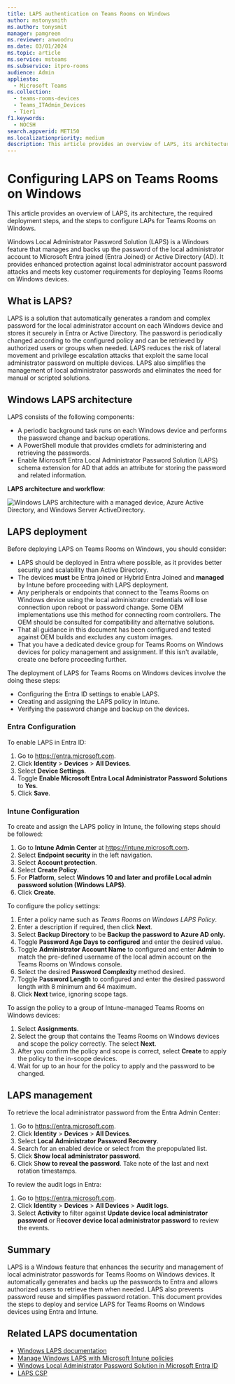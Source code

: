 ```yaml
---
title: LAPS authentication on Teams Rooms on Windows
author: mstonysmith
ms.author: tonysmit
manager: pamgreen
ms.reviewer: anwoodru
ms.date: 03/01/2024
ms.topic: article
ms.service: msteams
ms.subservice: itpro-rooms
audience: Admin
appliesto: 
  - Microsoft Teams
ms.collection: 
  - teams-rooms-devices
  - Teams_ITAdmin_Devices
  - Tier1
f1.keywords: 
  - NOCSH
search.appverid: MET150
ms.localizationpriority: medium
description: This article provides an overview of LAPS, its architecture, the required deployment steps, and the steps to configure LAPs for Teams Rooms on Windows.
---
```


# Configuring LAPS on Teams Rooms on Windows

This article provides an overview of LAPS, its architecture, the required deployment steps, and the steps to configure LAPs for Teams Rooms on Windows.

Windows Local Administrator Password Solution (LAPS) is a Windows feature that manages and backs up the password of the local administrator account to Microsoft Entra joined (Entra Joined) or Active Directory (AD). It provides enhanced protection against local administrator account password attacks and meets key customer requirements for deploying Teams Rooms on Windows devices.

## What is LAPS?

LAPS is a solution that automatically generates a random and complex password for the local administrator account on each Windows device and stores it securely in Entra or Active Directory. The password is periodically changed according to the configured policy and can be retrieved by authorized users or groups when needed. LAPS reduces the risk of lateral movement and privilege escalation attacks that exploit the same local administrator password on multiple devices. LAPS also simplifies the management of local administrator passwords and eliminates the need for manual or scripted solutions.

## Windows LAPS architecture

LAPS consists of the following components:

- A periodic background task runs on each Windows device and performs the password change and backup operations.
- A PowerShell module that provides cmdlets for administering and retrieving the passwords.
- Enable Microsoft Entra Local Administrator Password Solution (LAPS) schema extension for AD that adds an attribute for storing the password and related information.

**LAPS architecture and workflow**:

![Windows LAPS architecture with a managed device, Azure Active Directory, and Windows Server ActiveDirectory.](/windows-server/identity/laps/media/laps-concepts-overview/laps-concepts-overview-architecture-diagram.png)

## LAPS deployment

Before deploying LAPS on Teams Rooms on Windows, you should consider:

- LAPS should be deployed in Entra where possible, as it provides better security and scalability than Active Directory.
- The devices **must** be Entra joined or Hybrid Entra Joined and **managed** by Intune before proceeding with LAPS deployment.
- Any peripherals or endpoints that connect to the Teams Rooms on Windows device using the local administrator credentials will lose connection upon reboot or password change. Some OEM implementations use this method for connecting room controllers. The OEM should be consulted for compatibility and alternative solutions.
- That all guidance in this document has been configured and tested against OEM builds and excludes any custom images.
- That you have a dedicated device group for Teams Rooms on Windows devices for policy management and assignment. If this isn't available, create one before proceeding further.

The deployment of LAPS for Teams Rooms on Windows devices involve the
doing these steps:

- Configuring the Entra ID settings to enable LAPS.
- Creating and assigning the LAPS policy in Intune.
- Verifying the password change and backup on the devices.

### Entra Configuration

To enable LAPS in Entra ID:

1. Go to https://entra.microsoft.com.
2. Click **Identity** > **Devices** > **All Devices**.
3. Select **Device Settings**.
4. Toggle **Enable Microsoft Entra Local Administrator Password Solutions** to **Yes**.
5. Click **Save**.

### Intune Configuration

To create and assign the LAPS policy in Intune, the following steps
should be followed:

1. Go to **Intune Admin Center** at https://intune.microsoft.com.
2. Select **Endpoint security** in the left navigation.
3. Select **Account protection**.
4. Select **Create Policy**.
5. For **Platform**, select **Windows 10 and later and profile Local admin password solution (Windows LAPS)**.
6. Click **Create**.

To configure the policy settings:

1. Enter a policy name such as *Teams Rooms on Windows LAPS Policy*.
2. Enter a description if required, then click **Next**.
3. Select **Backup Directory** to be **Backup the password to Azure AD only.**
4. Toggle **Password Age Days to configured** and enter the desired value.
5. Toggle **Administrator Account Name** to configured and enter **Admin** to match the pre-defined username of the local admin account on the Teams Rooms on Windows console.
6. Select the desired **Password Complexity** method desired.
7. Toggle P**assword Length** to configured and enter the desired password length with 8 minimum and 64 maximum.
8. Click **Next** twice, ignoring scope tags.

To assign the policy to a group of Intune-managed Teams Rooms on Windows devices:

1. Select **Assignments**.
2. Select the group that contains the Teams Rooms on Windows devices and scope the policy correctly. The select **Next**.
3. After you confirm the policy and scope is correct, select **Create** to apply the policy to the in-scope devices.
4. Wait for up to an hour for the policy to apply and the password to be changed.

## LAPS management

To retrieve the local administrator password from the Entra Admin Center:

1. Go to https://entra.microsoft.com.
2. Click **Identity** > **Devices** > **All Devices**.
3. Select **Local Administrator Password Recovery**.
4. Search for an enabled device or select from the prepopulated list.
5. Click **Show local administrator password**.
6. Click S**how to reveal the password**. Take note of the last and next rotation timestamps.

To review the audit logs in Entra:

1. Go to https://entra.microsoft.com.
2. Click **Identity** > **Devices** > **All Devices** > **Audit logs**.
3. Select **Activity** to filter against **Update device local administrator password** or R**ecover device local administrator password** to review the events.

## Summary

LAPS is a Windows feature that enhances the security and management of local administrator passwords for Teams Rooms on Windows devices. It automatically generates and backs up the passwords to Entra and allows authorized users to retrieve them when needed. LAPS also prevents password reuse and simplifies password rotation. This document provides the steps to deploy and service LAPS for Teams Rooms on Windows devices using Entra and Intune.

## Related LAPS documentation

- [Windows LAPS documentation](/windows-server/identity/laps/laps-overview)
- [Manage Windows LAPS with Microsoft Intune policies](/mem/intune/protect/windows-laps-overview)
- [Windows Local Administrator Password Solution in Microsoft Entra ID](/entra/identity/devices/howto-manage-local-admin-passwords)
- [LAPS CSP](/windows/client-management/mdm/laps-csp)

